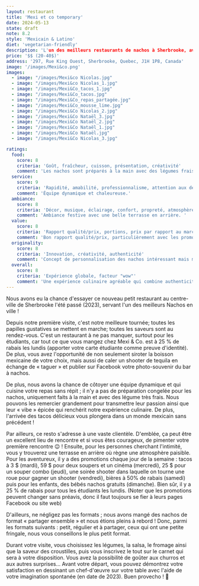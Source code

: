```yaml
---
layout: restaurant
title: 'Mexi et co temporary'
date: 2024-05-13
state: draft
note: 8.2
style: 'Mexicain & Latino'
diet: 'vegetarian-friendly'
description: 'L'un des meilleurs restaurants de nachos à Sherbrooke, avec une ambiance festive et des promotions alléchantes !'
price: '$$ (20-40$)'
address: '297, Rue King Ouest, Sherbrooke, Quebec, J1H 1P8, Canada'
image: '/images/Mexi&co.png'
images:
  - image: "/images/Mexi&co Nicolas.jpg"
  - image: "/images/Mexi&co Nicolas_1.jpg"
  - image: "/images/Mexi&Co_tacos_1.jpg"
  - image: "/images/Mexi&Co_tacos.jpg"
  - image: "/images/Mexi&Co_repas_partagée.jpg"
  - image: "/images/Mexi&Co_mousse_lime.jpg"
  - image: "/images/Mexi&Co Nicolas_2.jpg"
  - image: "/images/Mexi&Co Nataël_3.jpg"
  - image: "/images/Mexi&Co Nataël_2.jpg"
  - image: "/images/Mexi&Co Nataël_1.jpg"
  - image: "/images/Mexi&Co Nataël.jpg"
  - image: "/images/Mexi&Co Nicolas_3.jpg"

ratings:
  food:
    score: 8
    criteria: 'Goût, fraîcheur, cuisson, présentation, créativité'
    comment: 'Les nachos sont préparés à la main avec des légumes frais, et les tacos sont délicieux. La présentation est attrayante et les saveurs sont authentiques.'
  service:
    score: 9
    criteria: 'Rapidité, amabilité, professionnalisme, attention aux détails'
    comment: 'Équipe dynamique et chaleureuse.'
  ambiance:
    score: 8
    criteria: 'Décor, musique, éclairage, confort, propreté, atmosphère générale'
    comment: 'Ambiance festive avec une belle terrasse en arrière. '
  value:
    score: 8
    criteria: 'Rapport qualité/prix, portions, prix par rapport au marché'
    comment: 'Bon rapport qualité/prix, particulièrement avec les promotions étudiantes. Prix réguliers un peu élevés.'
  originality:
    score: 8
    criteria: 'Innovation, créativité, authenticité'
    comment: 'Concept de personnalisation des nachos intéressant mais menu parfois répétitif. Mais avec des promotions créatives.'
  overall:
    score: 8
    criteria: 'Expérience globale, facteur "wow"'
    comment: 'Une expérience culinaire agréable qui combine authenticité et convivialité.'
---
```




Nous avons eu la chance d'essayer ce nouveau petit restaurant au centre-ville de Sherbrooke l'été passé (2023), servant l'un des meilleurs Nachos en ville !

Depuis notre première visite, c'est notre meilleure tournée; toutes les papilles gustatives se mettent en marche; toutes les saveurs sont au rendez-vous. C'est un restaurant à ne pas manquer, surtout pour les étudiants, car tout ce que vous mangez chez Mexi &amp; Co. est à 25 % de rabais les lundis (apporter votre carte étudiante comme preuve d'identité). De plus, vous avez l'opportunité de non seulement siroter la boisson mexicaine de votre choix, mais aussi de caler un shooter de tequila en échange de « taguer » et publier sur Facebook votre photo-souvenir du bar à nachos.

De plus, nous avons la chance de côtoyer une équipe dynamique et qui cuisine votre repas sans répit ; il n'y a pas de préparation congelée pour les nachos, uniquement faits à la main et avec des légume très frais. Nous pouvons les remercier grandement pour transmettre leur passion ainsi que leur « vibe » épicée qui renchérit notre expérience culinaire. De plus, l'arrivée des tacos délicieux vous plongera dans un monde mexicain sans précédent !

Par ailleurs, ce resto s'adresse à une vaste clientèle. D'emblée, ça peut être un excellent lieu de rencontre et si vous êtes courageux, de pimenter votre première rencontre 😉 ! Ensuite, pour les personnes cherchant l'intimité, vous y trouverez une terrasse en arrière où règne une atmosphère paisible. Pour les aventureux, il y a des promotions chaque jour de la semaine : tacos à 3 $ (mardi), 59 $ pour deux soupers et un cinéma (mercredi), 25 $ pour un souper combo (jeudi), une soirée shooter dans laquelle on tourne une roue pour gagner un shooter (vendredi), bières à 50% de rabais (samedi) puis pour les enfants, des bébés nachos gratuits (dimanche). Bien sûr, il y a 25 % de rabais pour tous les étudiants les lundis. (Noter que les promotions peuvent changer sans préavis, donc il faut toujours se fier à leurs pages Facebook ou site web)

D'ailleurs, ne négligez pas les formats ; nous avons mangé des nachos de format « partager ensemble » et nous étions pleins à rebord ! Donc, parmi les formats suivants : petit, régulier et à partager, ceux qui ont une petite fringale, nous vous conseillons le plus petit format.

Durant votre visite, vous choisissez les légumes, la salsa, le fromage ainsi que la saveur des croustilles, puis vous inscrivez le tout sur le carnet qui sera à votre disposition. Vous avez la possibilité de goûter aux churros et aux autres surprises… Avant votre départ, vous pouvez démontrez votre satisfaction en dessinant un chef-d'œuvre sur votre table avec l'aide de votre imagination spontanée (en date de 2023). Buen provecho ! 🙂